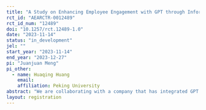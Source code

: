 ```yaml
---
title: "A Study on Enhancing Employee Engagement with GPT through Information Provision"
rct_id: "AEARCTR-0012489"
rct_id_num: "12489"
doi: "10.1257/rct.12489-1.0"
date: "2023-11-14"
status: "in_development"
jel: ""
start_year: "2023-11-14"
end_year: "2023-12-27"
pi: "Juanjuan Meng"
pi_other:
  - name: Huaqing Huang
    email: 
    affiliation: Peking University
abstract: "We are collaborating with a company that has integrated GPT into its internal office systems, allowing employees to directly engage with GPT through a dialog box in office software. However, the current usage rate of GPT among employees is relatively low. We plan to increase employee utilization of GPT through three pieces of information: information on the productivity gain of using GPT; the expectation management of GPT and the effective prompt techniques. Each employee will randomly receive one of these pieces of information or receive no information. We will observe the usage patterns of GPT for each employee before and after receiving the information, as well as their subsequent job performance."
layout: registration
---
```



